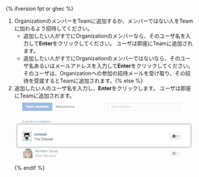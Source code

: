 {% ifversion fpt or ghec %}
1. OrganizationのメンバーをTeamに追加するか、メンバーではない人をTeamに加わるよう招待してください。
   - 追加したい人がすでにOrganizationのメンバーなら、そのユーザ名を入力して**Enter**をクリックしてください。 ユーザは即座にTeamに追加されます。
   - 追加したい人がすでにOrganizationのメンバーではないなら、そのユーザ名あるいはメールアドレスを入力して**Enter**をクリックしてください。 そのユーザは、Organizationへの参加の招待メールを受け取り、その招待を受諾するとTeamに追加されます。{% else %}
1. 追加したい人のユーザ名を入力し、**Enter**をクリックします。 ユーザは即座にTeamに追加されます。 ![Teamメンバーの追加ポップアップ](/assets/images/help/organizations/Organization-add-team.png)
{% endif %}
